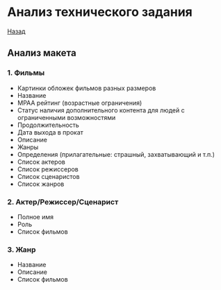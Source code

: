 # Анализ технического задания

[Назад](../README.md)

## Анализ макета

### 1. Фильмы

* Картинки обложек фильмов разных размеров
* Название
* MPAA рейтинг (возрастные ограничения)
* Статус наличия дополнительного контента для людей с ограниченными возможностями
* Продолжительность
* Дата выхода в прокат
* Описание
* Жанры
* Определения (прилагательные: страшный, захватывающий и т.п.)
* Список актеров
* Список режиссеров
* Список сценаристов
* Список жанров

### 2. Актер/Режиссер/Сценарист

* Полное имя
* Роль
* Список фильмов

### 3. Жанр

* Название
* Описание
* Список фильмов